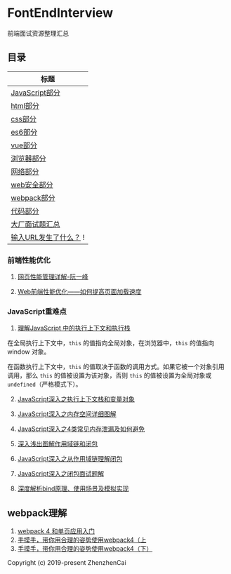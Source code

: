 # FontEndInterview
前端面试资源整理汇总

## 目录

| 标题 |
| ------ |
| [JavaScript部分](JavaScript.md) |
| [html部分](html.md) |
| [css部分](css.md) |
| [es6部分](es6.md) |
| [vue部分](vue.md) |
| [浏览器部分](brower.md) |
| [网络部分](network.md) |
| [web安全部分](webSecurity.md) |
| [webpack部分](webpack.md) |
| [代码部分](code.md) |
| [大厂面试题汇总](realInterviwe.md) |
| [输入URL发生了什么？](inputUrl.rst) !


### 前端性能优化

1. [网页性能管理详解-阮一峰](http://www.ruanyifeng.com/blog/2015/09/web-page-performance-in-depth.html)

2. [Web前端性能优化——如何提高页面加载速度](https://www.cnblogs.com/MarcoHan/p/5295398.html)

### JavaScript重难点

1. [理解JavaScript 中的执行上下文和执行栈](impJS/understanding-execution-context-and-execution-stack-in-javascript.md)

在全局执行上下文中，`this` 的值指向全局对象，在浏览器中，`this` 的值指向 window 对象。

在函数执行上下文中，`this` 的值取决于函数的调用方式。如果它被一个对象引用调用，那么 `this` 的值被设置为该对象，否则 `this` 的值被设置为全局对象或 `undefined`（严格模式下）。

2. [JavaScript深入之执行上下文栈和变量对象](https://github.com/yygmind/blog/issues/13)

3. [JavaScript深入之内存空间详细图解](https://github.com/yygmind/blog/issues/14)

4. [JavaScript深入之4类常见内存泄漏及如何避免](https://github.com/yygmind/blog/issues/16)

5. [深入浅出图解作用域链和闭包](https://github.com/yygmind/blog/issues/17)

6. [JavaScript深入之从作用域链理解闭包](https://github.com/yygmind/blog/issues/18)

7. [JavaScript深入之闭包面试题解](https://github.com/yygmind/blog/issues/19)

8. [深度解析bind原理、使用场景及模拟实现](https://github.com/yygmind/blog/issues/23)

## webpack理解

1. [webpack 4 和单页应用入门](https://github.com/wallstreetcn/webpack-and-spa-guide)
2. [手摸手，带你用合理的姿势使用webpack4（上](https://juejin.im/post/5b56909a518825195f499806)
3. [手摸手，带你用合理的姿势使用webpack4（下）](https://juejin.im/post/5b5d6d6f6fb9a04fea58aabc)

Copyright (c) 2019-present ZhenzhenCai
